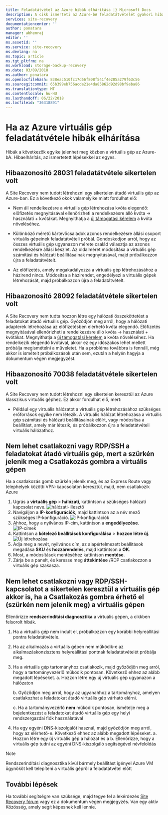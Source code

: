 ```yaml
---
title: Feladatátvétel az Azure hibák elhárítása |} Microsoft Docs
description: A cikk ismerteti az Azure-bA feladatátvételét gyakori hibáinak elhárítása
services: site-recovery
documentationcenter: ''
author: ponatara
manager: abhemraj
editor: ''
ms.assetid: ''
ms.service: site-recovery
ms.devlang: na
ms.topic: article
ms.tgt_pltfrm: na
ms.workload: storage-backup-recovery
ms.date: 03/09/2018
ms.author: ponatara
ms.openlocfilehash: 838eac510fc17d56f808f541f4e205a279f63c56
ms.sourcegitcommit: 65b399eb756acde21e4da85862d92d98bf9eba86
ms.translationtype: MT
ms.contentlocale: hu-HU
ms.lasthandoff: 06/22/2018
ms.locfileid: "36318891"
---
```

# <a name="troubleshoot-errors-when-failing-over-a-virtual-machine-to-azure"></a>Ha az Azure virtuális gép feladatátvétele hibák elhárítása

Hibák a következők egyike jelenhet meg közben a virtuális gép az Azure-bA. Hibaelhárítás, az ismertetett lépésekkel az egyes.

## <a name="failover-failed-with-error-id-28031"></a>Hibaazonosító 28031 feladatátvétele sikertelen volt

A Site Recovery nem tudott létrehozni egy sikertelen átadó virtuális gép az Azure-ban. Ez a következő okok valamelyike miatt fordulhat elő:

* Nem áll rendelkezésre a virtuális gép létrehozása kvóta elegendő: előfizetés megnyitásával ellenőrizheti a rendelkezésre álló kvóta -> használati + kvótákat. Megnyithatja a [új támogatási kérelem](http://aka.ms/getazuresupport) a kvóta növeléséhez.

* Különböző méretű kártevőcsaládok azonos rendelkezésre állási csoport virtuális gépeinek feladatátvételi próbál. Gondoskodjon arról, hogy az összes virtuális gép ugyanazon mérete család választja az azonos rendelkezésre állási készlet. Az oldalméret módosítása a virtuális gép számítási és hálózati beállításainak megnyitásával, majd próbálkozzon újra a feladatátvételt.

* Az előfizetés, amely megakadályozza a virtuális gép létrehozásához a házirend nincs. Módosítsa a házirendet, engedélyezi a virtuális gépek létrehozását, majd próbálkozzon újra a feladatátvételt.

## <a name="failover-failed-with-error-id-28092"></a>Hibaazonosító 28092 feladatátvétele sikertelen volt

A Site Recovery nem tudta hozzon létre egy hálózati összeköttetést a feladatokat átadó virtuális gép. Győződjön meg arról, hogy a hálózati adapterek létrehozása az előfizetésben elérhető kvóta elegendő. Előfizetés megnyitásával ellenőrizheti a rendelkezésre álló kvóta -> használati + kvótákat. Megnyithatja a [új támogatási kérelem](http://aka.ms/getazuresupport) a kvóta növeléséhez. Ha rendelkezik elegendő kvótával, akkor ez egy időszakos lehet mellett próbálja megismételni a műveletet. Ha a probléma továbbra is fennáll, még akkor is ismételt próbálkozások után sem, ezután a helyén hagyja a dokumentum végén megjegyzést.  

## <a name="failover-failed-with-error-id-70038"></a>Hibaazonosító 70038 feladatátvétele sikertelen volt

A Site Recovery nem tudott létrehozni egy sikertelen keresztül az Azure klasszikus virtuális géphez. Ez akkor fordulhat elő, mert:

* Például egy virtuális hálózatot a virtuális gép létrehozásához szükséges erőforrások egyike nem létezik. A virtuális hálózat létrehozása a virtuális gép számítási és hálózati beállításainak előírt, vagy módosítsa a beállítást, amely már létezik, és próbálkozzon újra a feladatátvételi virtuális hálózathoz.

## <a name="unable-to-connectrdpssh-to-the-failed-over-virtual-machine-due-to-grayed-out-connect-button-on-the-virtual-machine"></a>Nem lehet csatlakozni vagy RDP/SSH a feladatokat átadó virtuális gép, mert a szürkén jelenik meg a Csatlakozás gombra a virtuális gépen

Ha a csatlakozás gomb szürkén jelenik meg, és az Express Route vagy telephelyek közötti VPN-kapcsolaton keresztül, majd, nem csatlakozik Azure

1. Ugrás a **virtuális gép** > **hálózati**, kattintson a szükséges hálózati kapcsolat neve.  ![hálózati-illesztő](media/site-recovery-failover-to-azure-troubleshoot/network-interface.PNG)
2. Navigáljon a **IP-konfigurációk**, majd kattintson az a név mező szükséges IP-konfiguráció. ![IP-konfigurációk](media/site-recovery-failover-to-azure-troubleshoot/IpConfigurations.png)
3. Ahhoz, hogy a nyilvános IP-cím, kattintson a **engedélyezése**. ![IP-címek](media/site-recovery-failover-to-azure-troubleshoot/Enable-Public-IP.png)
4. Kattintson a **kötelező beállítások konfigurálása** > **hozzon létre új**. ![Új létrehozása](media/site-recovery-failover-to-azure-troubleshoot/Create-New-Public-IP.png)
5. Adja meg a nevét, nyilvános cím, az alapértelmezett beállítások megadása **SKU** és **hozzárendelés**, majd kattintson a **OK**.
6. Most, a módosítások mentéséhez kattintson **mentése**.
7. Zárja be a panelt, és keresse meg **áttekintése**  /RDP csatlakozzon a virtuális gép szakasza.

## <a name="unable-to-connectrdpssh-to-the-failed-over-virtual-machine-even-though-connect-button-is-available-not-grayed-out-on-the-virtual-machine"></a>Nem lehet csatlakozni vagy RDP/SSH-kapcsolatot a sikertelen keresztül a virtuális gép akkor is, ha a Csatlakozás gombra érhető el (szürkén nem jelenik meg) a virtuális gépen

Ellenőrizze **rendszerindítási diagnosztika** a virtuális gépen, a cikkben felsorolt hibák.

1. Ha a virtuális gép nem indult el, próbálkozzon egy korábbi helyreállítási pontra feladatátvétele.
2. Ha az alkalmazás a virtuális gépen nem működik-e az alkalmazáskonzisztens helyreállítási pontnak feladatátvételét próbálja meg.
3. Ha a virtuális gép tartományhoz csatlakozik, majd győződjön meg arról, hogy a tartományvezérlő működik pontosan. Következő ehhez az alább megadott lépéseket.
    a. Hozzon létre egy új virtuális gép ugyanazon a hálózaton

    b.  Győződjön meg arról, hogy az ugyanahhoz a tartományhoz, amelyen csatlakozhat a feladatokat átadó virtuális gép várható elérni.

    c. Ha a tartományvezérlő **nem** működik pontosan, ismételje meg a bejelentkezést a feladatokat átadó virtuális gép egy helyi rendszergazdai fiók használatával
4. Ha egy egyéni DNS-kiszolgálót használ, majd győződjön meg arról, hogy az elérhető-e. Következő ehhez az alább megadott lépéseket.
    a. Hozzon létre egy új virtuális gép a hálózat és a b. Ellenőrizze, hogy a virtuális gép tudni az egyéni DNS-kiszolgáló segítségével névfeloldás

>[!Note]
>Rendszerindítási diagnosztika kívül bármely beállítást igényel Azure VM ügynököt kell telepíteni a virtuális gépről a feladatátvétel előtt

## <a name="next-steps"></a>További lépések

Ha további segítségre van szüksége, majd tegye fel a lekérdezés [Site Recovery fórum](https://social.msdn.microsoft.com/Forums/azure/home?forum=hypervrecovmgr) vagy ez a dokumentum végén megjegyzés. Van egy aktív Közösség, amely segít képesnek kell lennie.
